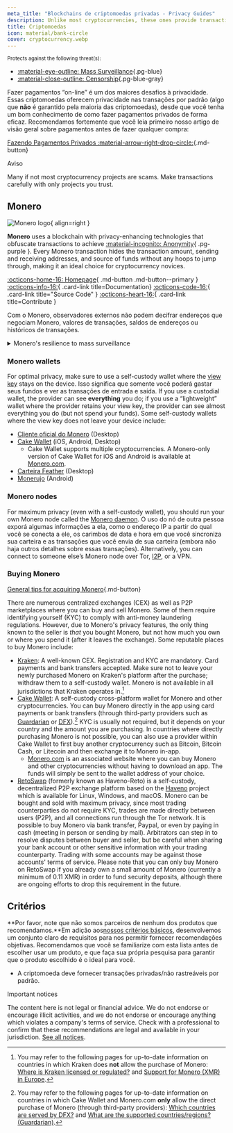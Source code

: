 ```yaml
---
meta_title: "Blockchains de criptomoedas privadas - Privacy Guides"
description: Unlike most cryptocurrencies, these ones provide transaction privacy by default. Monero is our top choice for obfuscating transaction information.
title: Criptomoedas
icon: material/bank-circle
cover: cryptocurrency.webp
---
```


<small>Protects against the following threat(s):</small>

- [:material-eye-outline: Mass Surveillance](basics/common-threats.md#mass-surveillance-programs ""){.pg-blue}
- [:material-close-outline: Censorship](basics/common-threats.md#avoiding-censorship ""){.pg-blue-gray}

Fazer pagamentos “on-line” é um dos maiores desafios à privacidade. Essas criptomoedas oferecem privacidade nas transações por padrão (algo que **não** é garantido pela maioria das criptomoedas), desde que você tenha um bom conhecimento de como fazer pagamentos privados de forma eficaz. Recomendamos fortemente que você leia primeiro nosso artigo de visão geral sobre pagamentos antes de fazer qualquer compra:

[Fazendo Pagamentos Privados :material-arrow-right-drop-circle:](advanced/payments.md ""){.md-button}

<div class="admonition danger" markdown>
<p class="admonition-title">Aviso</p>

Many if not most cryptocurrency projects are scams. Make transactions carefully with only projects you trust.

</div>

## Monero

<div class="admonition recommendation" markdown>

![Monero logo](assets/img/cryptocurrency/monero.svg){ align=right }

**Monero** uses a blockchain with privacy-enhancing technologies that obfuscate transactions to achieve [:material-incognito: Anonymity](basics/common-threats.md#anonymity-vs-privacy){ .pg-purple }. Every Monero transaction hides the transaction amount, sending and receiving addresses, and source of funds without any hoops to jump through, making it an ideal choice for cryptocurrency novices.

[:octicons-home-16: Homepage](https://getmonero.org){ .md-button .md-button--primary }
[:octicons-info-16:](https://getmonero.org/resources/user-guides){ .card-link title=Documentation}
[:octicons-code-16:](https://github.com/monero-project/monero){ .card-link title="Source Code" }
[:octicons-heart-16:](https://getmonero.org/get-started/contributing){ .card-link title=Contribute }

</details>

</div>

Com o Monero, observadores externos não podem decifrar endereços que negociam Monero, valores de transações, saldos de endereços ou históricos de transações.

<details class="info" markdown>
<summary>Monero's resilience to mass surveillance</summary>

In August 2021, CipherTrace [announced](https://web.archive.org/web/20240223224846/https://ciphertrace.com/enhanced-monero-tracing) enhanced Monero tracing capabilities for government agencies. Postagens públicas mostram que o Departamento da Rede de Execução de Crimes Financeiros do Tesouro dos EUA [licenciou](https://sam.gov/opp/d12cbe9afbb94ca68006d0f006d355ac/view) Módulo "Monero Trace" da CipherTrace no final de 2022.

A privacidade do gráfico de transações do Monero é limitada por suas assinaturas de anel relativamente pequenas, especialmente contra ataques direcionados. Os recursos de privacidade do Monero também foram [questionados](https://web.archive.org/web/20180331203053/https://wired.com/story/monero-privacy) por alguns pesquisadores de segurança, e várias vulnerabilidades graves foram encontradas e corrigidas no passado, de modo que as alegações feitas por organizações como a CipherTrace não estão fora de questão. Embora seja improvável que existam ferramentas de vigilância em massa do Monero como existem para o Bitcoin e outros, é certo que as ferramentas de rastreamento ajudam nas investigações direcionadas.

Em última análise, o Monero é o mais forte candidato a uma criptomoeda favorável à privacidade, mas suas alegações de privacidade **não** foram definitivamente comprovadas de uma forma ou de outra. É necessário mais tempo e pesquisa para avaliar se o Monero é suficientemente resistente a ataques para sempre proporcionar a privacidade adequada.

</details>

### Monero wallets

For optimal privacy, make sure to use a self-custody wallet where the [view key](https://www.getmonero.org/resources/moneropedia/viewkey.html) stays on the device. Isso significa que somente você poderá gastar seus fundos e ver as transações de entrada e saída. If you use a custodial wallet, the provider can see **everything** you do; if you use a “lightweight” wallet where the provider retains your view key, the provider can see almost everything you do (but not spend your funds). Some self-custody wallets where the view key does not leave your device include:

- [Cliente oficial do Monero](https://getmonero.org/downloads) (Desktop)
- [Cake Wallet](https://cakewallet.com) (iOS, Android, Desktop)
    - Cake Wallet supports multiple cryptocurrencies. A Monero-only version of Cake Wallet for iOS and Android is available at [Monero.com](https://monero.com).
- [Carteira Feather](https://featherwallet.org) (Desktop)
- [Monerujo](https://monerujo.io) (Android)

### Monero nodes

For maximum privacy (even with a self-custody wallet), you should run your own Monero node called the [Monero daemon](https://getmonero.org/downloads/#cli). O uso do nó de outra pessoa exporá algumas informações a ela, como o endereço IP a partir do qual você se conecta a ele, os carimbos de data e hora em que você sincroniza sua carteira e as transações que você envia de sua carteira (embora não haja outros detalhes sobre essas transações). Alternatively, you can connect to someone else’s Monero node over Tor, [I2P](alternative-networks.md#i2p-the-invisible-internet-project), or a VPN.

### Buying Monero

[General tips for acquiring Monero](advanced/payments.md#acquisition ""){.md-button}

There are numerous centralized exchanges (CEX) as well as P2P marketplaces where you can buy and sell Monero. Some of them require identifying yourself (KYC) to comply with anti-money laundering regulations. However, due to Monero's privacy features, the only thing known to the seller is _that_ you bought Monero, but not how much you own or where you spend it (after it leaves the exchange). Some reputable places to buy Monero include:

- [Kraken](https://kraken.com): A well-known CEX. Registration and KYC are mandatory. Card payments and bank transfers accepted. Make sure not to leave your newly purchased Monero on Kraken's platform after the purchase; withdraw them to a self-custody wallet. Monero is not available in all jurisdictions that Kraken operates in.[^1]
- [Cake Wallet](https://cakewallet.com): A self-custody cross-platform wallet for Monero and other cryptocurrencies. You can buy Monero directly in the app using card payments or bank transfers (through third-party providers such as [Guardarian](https://guardarian.com) or [DFX](https://dfx.swiss)).[^2] KYC is usually not required, but it depends on your country and the amount you are purchasing. In countries where directly purchasing Monero is not possible, you can also use a provider within Cake Wallet to first buy another cryptocurrency such as Bitcoin, Bitcoin Cash, or Litecoin and then exchange it to Monero in-app.
    - [Monero.com](https://monero.com) is an associated website where you can buy Monero and other cryptocurrencies without having to download an app. The funds will simply be sent to the wallet address of your choice.
- [RetoSwap](https://retoswap.com) (formerly known as Haveno-Reto) is a self-custody, decentralized P2P exchange platform based on the [Haveno](https://haveno.exchange) project which is available for Linux, Windows, and macOS. Monero can be bought and sold with maximum privacy, since most trading counterparties do not require KYC, trades are made directly between users (P2P), and all connections run through the Tor network. It is possible to buy Monero via bank transfer, Paypal, or even by paying in cash (meeting in person or sending by mail). Arbitrators can step in to resolve disputes between buyer and seller, but be careful when sharing your bank account or other sensitive information with your trading counterparty. Trading with some accounts may be against those accounts' terms of service. Please note that you can only buy Monero on RetoSwap if you already own a small amount of Monero (currently a minimum of 0.11 XMR) in order to fund security deposits, although there are ongoing efforts to drop this requirement in the future.

## Critérios

**Por favor, note que não somos parceiros de nenhum dos produtos que recomendamos.**Em adição aos[nossos critérios básicos](about/criteria.md), desenvolvemos um conjunto claro de requisitos para nos permitir fornecer recomendações objetivas. Recomendamos que você se familiarize com esta lista antes de escolher usar um produto, e que faça sua própria pesquisa para garantir que o produto escolhido é o ideal para você.

- A criptomoeda deve fornecer transações privadas/não rastreáveis por padrão.

<div class="admonition tip" markdown>
<p class="admonition-title">Important notices</p>

The content here is not legal or financial advice. We do not endorse or encourage illicit activities, and we do not endorse or encourage anything which violates a company's terms of service. Check with a professional to confirm that these recommendations are legal and available in your jurisdiction. [See all notices](about/notices.md).

</div>

[^1]: You may refer to the following pages for up-to-date information on countries in which Kraken does **not** allow the purchase of Monero: [Where is Kraken licensed or regulated?](https://support.kraken.com/hc/en-us/articles/where-is-kraken-licensed-or-regulated) and [Support for Monero (XMR) in Europe](https://support.kraken.com/hc/en-us/articles/support-for-monero-xmr-in-europe).
[^2]: You may refer to the following pages for up-to-date information on countries in which Cake Wallet and Monero.com **only** allow the direct purchase of Monero (through third-party providers): [Which countries are served by DFX?](https://docs.dfx.swiss/en/faq.html#which-countries-are-served-by-dfx) and [What are the supported countries/regions? (Guardarian)](https://guardarian.freshdesk.com/support/solutions/articles/80001151826-what-are-the-supported-countries-regions).
